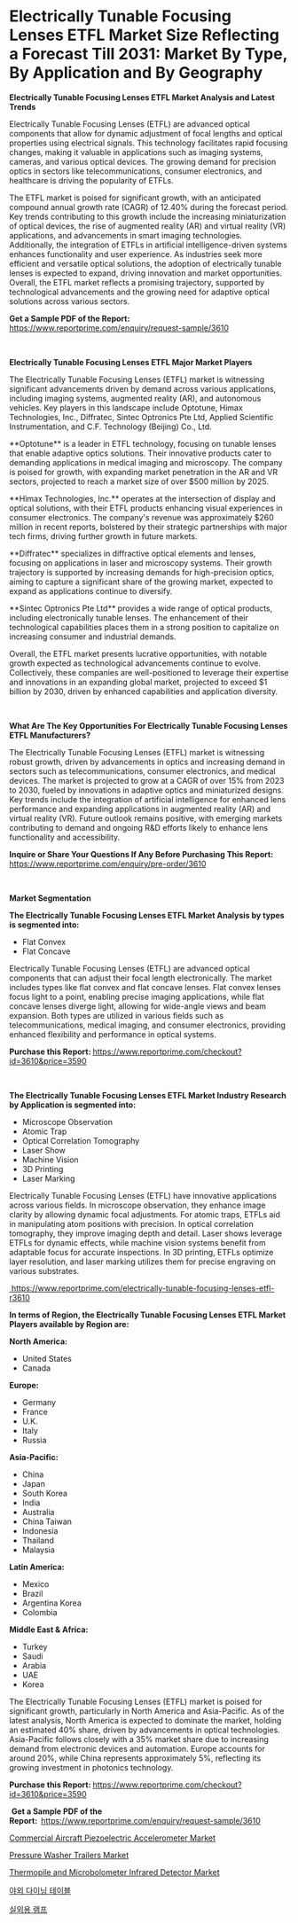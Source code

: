 <p><h1>Electrically Tunable Focusing Lenses ETFL Market Size Reflecting a Forecast Till 2031: Market By Type, By Application and By Geography</h1></p><p><strong>Electrically Tunable Focusing Lenses ETFL Market Analysis and Latest Trends</strong></p>
<p><p>Electrically Tunable Focusing Lenses (ETFL) are advanced optical components that allow for dynamic adjustment of focal lengths and optical properties using electrical signals. This technology facilitates rapid focusing changes, making it valuable in applications such as imaging systems, cameras, and various optical devices. The growing demand for precision optics in sectors like telecommunications, consumer electronics, and healthcare is driving the popularity of ETFLs.</p><p>The ETFL market is poised for significant growth, with an anticipated compound annual growth rate (CAGR) of 12.40% during the forecast period. Key trends contributing to this growth include the increasing miniaturization of optical devices, the rise of augmented reality (AR) and virtual reality (VR) applications, and advancements in smart imaging technologies. Additionally, the integration of ETFLs in artificial intelligence-driven systems enhances functionality and user experience. As industries seek more efficient and versatile optical solutions, the adoption of electrically tunable lenses is expected to expand, driving innovation and market opportunities. Overall, the ETFL market reflects a promising trajectory, supported by technological advancements and the growing need for adaptive optical solutions across various sectors.</p></p>
<p><strong>Get a Sample PDF of the Report:&nbsp;</strong> <a href="https://www.reportprime.com/enquiry/request-sample/3610">https://www.reportprime.com/enquiry/request-sample/3610</a></p>
<p>&nbsp;</p>
<p><strong>Electrically Tunable Focusing Lenses ETFL Major Market Players</strong></p>
<p><p>The Electrically Tunable Focusing Lenses (ETFL) market is witnessing significant advancements driven by demand across various applications, including imaging systems, augmented reality (AR), and autonomous vehicles. Key players in this landscape include Optotune, Himax Technologies, Inc., Diffratec, Sintec Optronics Pte Ltd, Applied Scientific Instrumentation, and C.F. Technology (Beijing) Co., Ltd.</p><p>**Optotune** is a leader in ETFL technology, focusing on tunable lenses that enable adaptive optics solutions. Their innovative products cater to demanding applications in medical imaging and microscopy. The company is poised for growth, with expanding market penetration in the AR and VR sectors, projected to reach a market size of over $500 million by 2025.</p><p>**Himax Technologies, Inc.** operates at the intersection of display and optical solutions, with their ETFL products enhancing visual experiences in consumer electronics. The company's revenue was approximately $260 million in recent reports, bolstered by their strategic partnerships with major tech firms, driving further growth in future markets.</p><p>**Diffratec** specializes in diffractive optical elements and lenses, focusing on applications in laser and microscopy systems. Their growth trajectory is supported by increasing demands for high-precision optics, aiming to capture a significant share of the growing market, expected to expand as applications continue to diversify.</p><p>**Sintec Optronics Pte Ltd** provides a wide range of optical products, including electronically tunable lenses. The enhancement of their technological capabilities places them in a strong position to capitalize on increasing consumer and industrial demands.</p><p>Overall, the ETFL market presents lucrative opportunities, with notable growth expected as technological advancements continue to evolve. Collectively, these companies are well-positioned to leverage their expertise and innovations in an expanding global market, projected to exceed $1 billion by 2030, driven by enhanced capabilities and application diversity.</p></p>
<p>&nbsp;</p>
<p><strong>What Are The Key Opportunities For Electrically Tunable Focusing Lenses ETFL Manufacturers?</strong></p>
<p><p>The Electrically Tunable Focusing Lenses (ETFL) market is witnessing robust growth, driven by advancements in optics and increasing demand in sectors such as telecommunications, consumer electronics, and medical devices. The market is projected to grow at a CAGR of over 15% from 2023 to 2030, fueled by innovations in adaptive optics and miniaturized designs. Key trends include the integration of artificial intelligence for enhanced lens performance and expanding applications in augmented reality (AR) and virtual reality (VR). Future outlook remains positive, with emerging markets contributing to demand and ongoing R&D efforts likely to enhance lens functionality and accessibility.</p></p>
<p><strong>Inquire or Share Your Questions If Any Before Purchasing This Report:</strong> <a href="https://www.reportprime.com/enquiry/pre-order/3610">https://www.reportprime.com/enquiry/pre-order/3610</a></p>
<p>&nbsp;</p>
<p><strong>Market Segmentation</strong></p>
<p><strong>The Electrically Tunable Focusing Lenses ETFL Market Analysis by types is segmented into:</strong></p>
<p><ul><li>Flat Convex</li><li>Flat Concave</li></ul></p>
<p><p>Electrically Tunable Focusing Lenses (ETFL) are advanced optical components that can adjust their focal length electronically. The market includes types like flat convex and flat concave lenses. Flat convex lenses focus light to a point, enabling precise imaging applications, while flat concave lenses diverge light, allowing for wide-angle views and beam expansion. Both types are utilized in various fields such as telecommunications, medical imaging, and consumer electronics, providing enhanced flexibility and performance in optical systems.</p></p>
<p><strong>Purchase this Report:&nbsp;</strong><a href="https://www.reportprime.com/checkout?id=3610&price=3590">https://www.reportprime.com/checkout?id=3610&price=3590</a></p>
<p>&nbsp;</p>
<p><strong>The Electrically Tunable Focusing Lenses ETFL Market Industry Research by Application is segmented into:</strong></p>
<p><ul><li>Microscope Observation</li><li>Atomic Trap</li><li>Optical Correlation Tomography</li><li>Laser Show</li><li>Machine Vision</li><li>3D Printing</li><li>Laser Marking</li></ul></p>
<p><p>Electrically Tunable Focusing Lenses (ETFL) have innovative applications across various fields. In microscope observation, they enhance image clarity by allowing dynamic focal adjustments. For atomic traps, ETFLs aid in manipulating atom positions with precision. In optical correlation tomography, they improve imaging depth and detail. Laser shows leverage ETFLs for dynamic effects, while machine vision systems benefit from adaptable focus for accurate inspections. In 3D printing, ETFLs optimize layer resolution, and laser marking utilizes them for precise engraving on various substrates.</p></p>
<p><a href="https://www.reportprime.com/electrically-tunable-focusing-lenses-etfl-r3610">&nbsp;https://www.reportprime.com/electrically-tunable-focusing-lenses-etfl-r3610</a></p>
<p><strong>In terms of Region, the Electrically Tunable Focusing Lenses ETFL Market Players available by Region are:</strong></p>
<p>
    <p> <strong> North America: </strong>
        <ul>
            <li>United States</li>
            <li>Canada</li>
        </ul>
        </p> 
    <p> <strong> Europe: </strong>
        <ul>
            <li>Germany</li>
            <li>France</li>
            <li>U.K.</li>
            <li>Italy</li>
            <li>Russia</li>
        </ul>
        </p> 
    <p> <strong> Asia-Pacific: </strong>
        <ul>
            <li>China</li>
            <li>Japan</li>
            <li>South Korea</li>
            <li>India</li>
            <li>Australia</li>
            <li>China Taiwan</li>
            <li>Indonesia</li>
            <li>Thailand</li>
            <li>Malaysia</li>
        </ul>
        </p> 
    <p> <strong> Latin America: </strong>
        <ul>
            <li>Mexico</li>
            <li>Brazil</li>
            <li>Argentina Korea</li>
            <li>Colombia</li>
        </ul>
        </p> 
    <p> <strong> Middle East & Africa: </strong>
        <ul>
            <li>Turkey</li>
            <li>Saudi</li>
            <li>Arabia</li>
            <li>UAE</li>
            <li>Korea</li>
        </ul>
    </p>
    </p>
<p><p>The Electrically Tunable Focusing Lenses (ETFL) market is poised for significant growth, particularly in North America and Asia-Pacific. As of the latest analysis, North America is expected to dominate the market, holding an estimated 40% share, driven by advancements in optical technologies. Asia-Pacific follows closely with a 35% market share due to increasing demand from electronic devices and automation. Europe accounts for around 20%, while China represents approximately 5%, reflecting its growing investment in photonics technology.</p></p>
<p><strong>Purchase this Report: </strong><a href="https://www.reportprime.com/checkout?id=3610&price=3590">https://www.reportprime.com/checkout?id=3610&price=3590</a></p>
<p>&nbsp;<strong>Get a Sample PDF of the Report:&nbsp;&nbsp;</strong><a href="https://www.reportprime.com/enquiry/request-sample/3610">https://www.reportprime.com/enquiry/request-sample/3610</a></p>
<p><strong></strong></p>
<p><p><a href="https://www.linkedin.com/pulse/commercial-aircraft-piezoelectric-accelerometer-market-cnwjc?trackingId=sMlRy6jOQDqFMmexWX3ocw%3D%3D">Commercial Aircraft Piezoelectric Accelerometer Market</a></p><p><a href="https://medium.com/@paulalkim0612024/pressure-washer-trailers-market-market-segmentation-geographical-regions-and-market-forcast-till-e5a828ee07a3">Pressure Washer Trailers Market</a></p><p><a href="https://github.com/rahu1506/Market-Research-Report-List-5/blob/main/thermopile-and-microbolometer-infrared-detector-market.md">Thermopile and Microbolometer Infrared Detector Market</a></p><p><a href="https://medium.com/@joespinka88967/%EC%95%BC%EC%99%B8-%EC%8B%9D%ED%83%81-%EC%8B%9C%EC%9E%A5-%EC%A1%B0%EC%82%AC-%EB%B3%B4%EA%B3%A0%EC%84%9C-2031%EB%85%84%EA%B9%8C%EC%A7%80-%EC%97%B0%ED%8F%89%EA%B7%A0-%EC%84%B1%EC%9E%A5%EB%A5%A0-cagr-4-6-%EB%A1%9C-%EC%84%B1%EC%9E%A5%ED%95%98%EB%8A%94-%EC%95%BC%EC%99%B8-%EC%8B%9D%ED%83%81-%EC%8B%9C%EC%9E%A5%EC%9D%98-%EC%8B%9C%EC%9E%A5-%EA%B7%9C%EB%AA%A8-%EB%B0%8F-%EC%88%98%EC%9D%B5-%EB%B6%84%EC%84%9D-%ED%83%90%EC%83%89-1cffc5adfda4">야외 다이닝 테이블</a></p><p><a href="https://medium.com/@joespinka88967/%EA%B8%80%EB%A1%9C%EB%B2%8C-%EC%95%BC%EC%99%B8-%EC%A1%B0%EB%AA%85-%EC%8B%9C%EC%9E%A5-%EB%8F%99%ED%96%A5-%EB%B0%8F-%ED%98%81%EC%8B%A0-%EB%AF%B8%EB%9E%98-%EC%A0%84%EB%A7%9D-%EB%B6%84%EC%84%9D-2024-2031-04b74a54a647">실외용 램프</a></p></p>